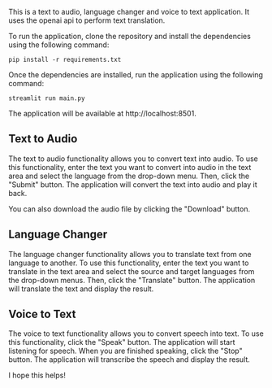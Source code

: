 This is a text to audio, language changer and voice to text application. It uses the openai api to perform text translation.

To run the application, clone the repository and install the dependencies using the following command:

```
pip install -r requirements.txt
```

Once the dependencies are installed, run the application using the following command:

```
streamlit run main.py
```

The application will be available at http://localhost:8501.

## Text to Audio

The text to audio functionality allows you to convert text into audio. To use this functionality, enter the text you want to convert into audio in the text area and select the language from the drop-down menu. Then, click the "Submit" button. The application will convert the text into audio and play it back.

You can also download the audio file by clicking the "Download" button.

## Language Changer

The language changer functionality allows you to translate text from one language to another. To use this functionality, enter the text you want to translate in the text area and select the source and target languages from the drop-down menus. Then, click the "Translate" button. The application will translate the text and display the result.

## Voice to Text

The voice to text functionality allows you to convert speech into text. To use this functionality, click the "Speak" button. The application will start listening for speech. When you are finished speaking, click the "Stop" button. The application will transcribe the speech and display the result.

I hope this helps!